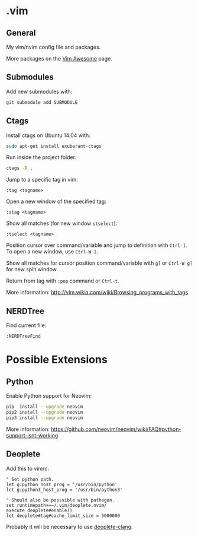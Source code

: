 # .vim #

## General ##

My vim/nvim config file and packages.

More packages on the [Vim Awesome](http://vimawesome.com/) page.

## Submodules ##

Add new submodules with:
```bash
git submodule add SUBMODULE
```

## Ctags ##

Install ctags on Ubuntu 14.04 with:
```bash
sudo apt-get install exuberant-ctags
```

Run inside the project folder:
```bash
ctags -R .
```

Jump to a specific tag in vim:
```vim
:tag <tagname>
```

Open a new window of the specified tag:
```vim
:stag <tagname>
```

Show all matches (for new window `stselect`):
```vim
:tselect <tagname>
```

Position cursor over command/variable and jump to definition with `Ctrl-]`. To open a new window, use `Ctrl-W ]`.

Show all matches for cursor position command/variable with `g]` or `Ctrl-W g]` for new split window.

Return from tag with `:pop` command or `Ctrl-t`.

More information:
http://vim.wikia.com/wiki/Browsing_programs_with_tags

## NERDTree ##

Find current file:
```vim
:NERDTreeFind
```

# Possible Extensions #

## Python ##

Enable Python support for Neovim:
```bash
pip  install --upgrade neovim
pip2 install --upgrade neovim
pip3 install --upgrade neovim
```

More information: https://github.com/neovim/neovim/wiki/FAQ#python-support-isnt-working

## Deoplete ##

Add this to vimrc:
```vim
" Set python path.
let g:python_host_prog = '/usr/bin/python'
let g:python3_host_prog = '/usr/bin/python3'

" Should also be posssible with pathegon.
set runtimepath+=~/.vim/deoplete.nvim/
execute deoplete#enable()
let deoplete#tag#cache_limit_size = 5000000
```

Probably it will be necessary to use [deoplete-clang](https://github.com/zchee/deoplete-clang).

